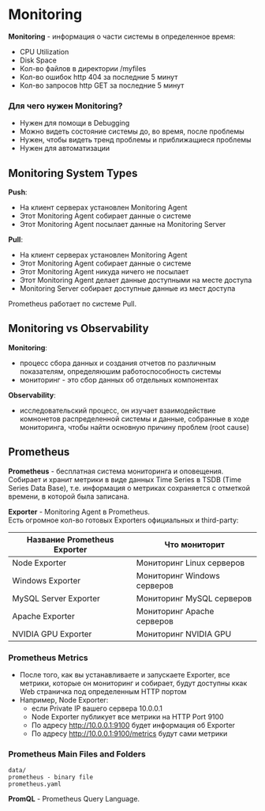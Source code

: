 # Monitoring

**Monitoring** - информация о части системы в определенное время:
- CPU Utilization
- Disk Space
- Кол-во файлов в директории /myfiles
- Кол-во ошибок http 404 за последние 5 минут
- Кол-во запросов http GET за последние 5 минут

### Для чего нужен Monitoring?
- Нужен для помощи в Debugging
- Можно видеть состояние системы до, во время, после проблемы
- Нужен, чтобы видеть тренд проблемы и приближащиеся проблемы
- Нужен для автоматизации

## Monitoring System Types
**Push**:
- На клиент серверах установлен Monitoring Agent
- Этот Monitoring Agent собирает данные о системе
- Этот Monitoring Agent посылает данные на Monitoring Server

**Pull**:
- На клиент серверах установлен Monitoring Agent
- Этот Monitoring Agent собирает данные о системе
- Этот Monitoring Agent никуда ничего не посылает
- Этот Monitoring Agent делает данные доступными на месте доступа
- Monitoring Server собирает доступные данные из мест доступа

Prometheus работает по системе Pull.

## Monitoring vs Observability
**Monitoring**:  
- процесс сбора данных и создания отчетов по различным показателям, определяюшим работоспособность системы
- мониторинг - это сбор данных об отдельных компонентах

**Observability**:  
- исследовательский процесс, он изучает взаимодействие комнонетов распределенной системы и данные, собранные в ходе мониторинга, чтобы найти основную причину проблем (root cause)

## Prometheus

**Prometheus** - бесплатная система мониторинга и оповещения.  
Собирает и хранит метрики в виде данных Time Series в TSDB (Time Series Data Base), т.е. информация о метриках сохраняется с отметкой времени, в которой была записана.  

**Exporter** - Monitoring Agent в Prometheus.  
Есть огромное кол-во готовых Exporters официальных и third-party:

| Название Prometheus Exporter |        Что мониторит        | 
|------------------------------|-----------------------------|
| Node Exporter                | Мониторинг Linux серверов   | 
| Windows Exporter             | Мониторинг Windows серверов | 
| MySQL Server Exporter        | Мониторинг MySQL серверов   | 
| Apache Exporter              | Мониторинг Apache серверов  |
| NVIDIA GPU Exporter          | Мониторинг NVIDIA GPU       |

### Prometheus Metrics
- После того, как вы устанавливаете и запускаете Exporter, все метрики, которые он мониторинг и собирает, будут доступны ккак Web страничка под определенным HTTP портом
- Например, Node Exporter:
    - если Private IP вашего сервера 10.0.0.1
    - Node Exporter публикует все метрики на HTTP Port 9100
    - По адресу http://10.0.0.1:9100 будет информация об Exporter
    - По адресу http://10.0.0.1:9100/metrics будут сами метрики
 
### Prometheus Main Files and Folders 
```
data/
prometheus - binary file
prometheus.yaml
```

**PromQL** - Prometheus Query Language.   


